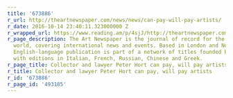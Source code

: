```yaml
---
title: '673886'
r_url: http://theartnewspaper.com/news/news/can-pay-will-pay-artists/
r_date: 2016-10-14 23:40:11.323000000 Z
r_wrapped_url: https://www.reading.am/p/4sjJ/http://theartnewspaper.com/news/news/can-pay-will-pay-artists/
r_page_description: The Art Newspaper is the journal of record for the visual arts
  world, covering international news and events. Based in London and New York, the
  English-language publication is part of a network of titles founded by Umberto Allemandi
  with editions in Italian, French, Russian, Chinese and Greek.
r_page_title: Collector and lawyer Peter Hort can pay, will pay artists
r_title: Collector and lawyer Peter Hort can pay, will pay artists
r_id: '673886'
r_page_id: '493185'
---
```


